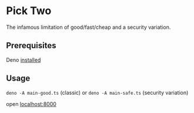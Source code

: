 # Pick Two

The infamous limitation of good/fast/cheap and a security variation.

## Prerequisites

Deno [installed](https://docs.deno.com/runtime/getting_started/installation/)

## Usage

`deno -A main-good.ts` (classic) or `deno -A main-safe.ts` (security variation) 

open [localhost:8000](http://localhost:8000)

